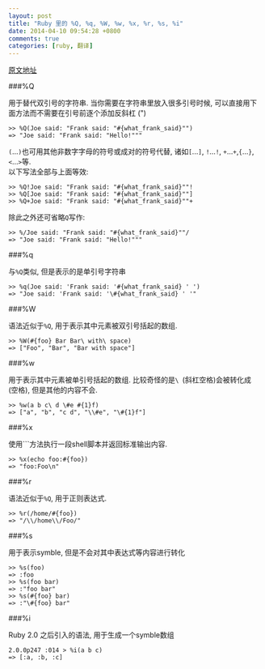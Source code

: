 ```yaml
---
layout: post
title: "Ruby 里的 %Q, %q, %W, %w, %x, %r, %s, %i"
date: 2014-04-10 09:54:28 +0800
comments: true
categories: [ruby, 翻译]
---
```

[原文地址](http://simpleror.wordpress.com/2009/03/15/q-q-w-w-x-r-s/)

###%Q

用于替代双引号的字符串. 当你需要在字符串里放入很多引号时候, 可以直接用下面方法而不需要在引号前逐个添加反斜杠 (\")

    >> %Q(Joe said: "Frank said: "#{what_frank_said}"")
    => "Joe said: "Frank said: "Hello!"""

`(`...`)`也可用其他非数字字母的符号或成对的符号代替, 诸如`[`...`]`, `!`...`!`, `+`...`+`,`{`...`}`, `<`...`>`等.  
以下写法全部与上面等效:

    >> %Q!Joe said: "Frank said: "#{what_frank_said}""!
    >> %Q[Joe said: "Frank said: "#{what_frank_said}""]
    >> %Q+Joe said: "Frank said: "#{what_frank_said}""+     

除此之外还可省略`Q`写作:

    >> %/Joe said: "Frank said: "#{what_frank_said}""/
    => "Joe said: "Frank said: "Hello!""" 

###%q

与`%Q`类似, 但是表示的是单引号字符串

    >> %q(Joe said: 'Frank said: '#{what_frank_said} ' ')
    => "Joe said: 'Frank said: '\#{what_frank_said} ' '"    

###%W

语法近似于`%Q`, 用于表示其中元素被双引号括起的数组.

    >> %W(#{foo} Bar Bar\ with\ space)
    => ["Foo", "Bar", "Bar with space"] 

###%w

用于表示其中元素被单引号括起的数组. 比较奇怪的是`\ `(斜杠空格)会被转化成` `(空格), 但是其他的内容不会.

    >> %w(a b c\ d \#e #{1}f)
    => ["a", "b", "c d", "\\#e", "\#{1}f"]

###%x

使用`\``方法执行一段shell脚本并返回标准输出内容.

    >> %x(echo foo:#{foo})
    => "foo:Foo\n"    

###%r

语法近似于`%Q`, 用于正则表达式.

    >> %r(/home/#{foo})
    => "/\\/home\\/Foo/"     

###%s

用于表示symble, 但是不会对其中表达式等内容进行转化

    >> %s(foo)
    => :foo
    >> %s(foo bar)
    => :"foo bar"
    >> %s(#{foo} bar)
    => :"\#{foo} bar"

###%i

Ruby 2.0 之后引入的语法, 用于生成一个symble数组

    2.0.0p247 :014 > %i(a b c)
    => [:a, :b, :c] 

